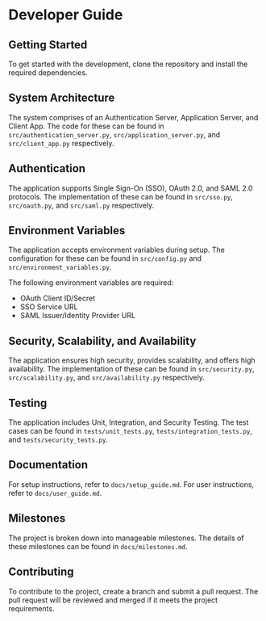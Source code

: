 # Developer Guide

## Getting Started

To get started with the development, clone the repository and install the required dependencies.

## System Architecture

The system comprises of an Authentication Server, Application Server, and Client App. The code for these can be found in `src/authentication_server.py`, `src/application_server.py`, and `src/client_app.py` respectively.

## Authentication

The application supports Single Sign-On (SSO), OAuth 2.0, and SAML 2.0 protocols. The implementation of these can be found in `src/sso.py`, `src/oauth.py`, and `src/saml.py` respectively.

## Environment Variables

The application accepts environment variables during setup. The configuration for these can be found in `src/config.py` and `src/environment_variables.py`.

The following environment variables are required:

- OAuth Client ID/Secret
- SSO Service URL
- SAML Issuer/Identity Provider URL

## Security, Scalability, and Availability

The application ensures high security, provides scalability, and offers high availability. The implementation of these can be found in `src/security.py`, `src/scalability.py`, and `src/availability.py` respectively.

## Testing

The application includes Unit, Integration, and Security Testing. The test cases can be found in `tests/unit_tests.py`, `tests/integration_tests.py`, and `tests/security_tests.py`.

## Documentation

For setup instructions, refer to `docs/setup_guide.md`. For user instructions, refer to `docs/user_guide.md`.

## Milestones

The project is broken down into manageable milestones. The details of these milestones can be found in `docs/milestones.md`.

## Contributing

To contribute to the project, create a branch and submit a pull request. The pull request will be reviewed and merged if it meets the project requirements.